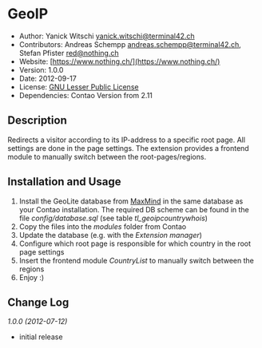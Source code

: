 # GeoIP

* Author:		Yanick Witschi [yanick.witschi@terminal42.ch](yanick.witschi@terminal42.ch)
* Contributors:	Andreas Schempp [andreas.schempp@terminal42.ch](andreas.schempp@terminal42.ch), Stefan Pfister [red@nothing.ch](red@nothing.ch)
* Website: 		[https://www.nothing.ch/](https://www.nothing.ch/)
* Version: 		1.0.0
* Date: 		2012-09-17
* License: 		[GNU Lesser Public License](http://opensource.org/licenses/lgpl-3.0.html)
* Dependencies:	Contao Version from 2.11

## Description
Redirects a visitor according to its IP-address to a specific root page. All settings are done in the page settings. The extension provides a frontend module to manually switch between the root-pages/regions. 

## Installation and Usage
1. Install the GeoLite database from [MaxMind](http://www.maxmind.com/app/geoip_country) in the same database as your Contao installation. The required DB scheme can be found in the file _config/database.sql_ (see table _tl_geoipcountrywhois_)
2. Copy the files into the _modules_ folder from Contao
3. Update the database (e.g. with the _Extension manager_)
4. Configure which root page is responsible for which country in the root page settings
5. Insert the frontend module _CountryList_ to manually switch between the regions
6. Enjoy :)

## Change Log

*1.0.0 (2012-07-12)*

* initial release